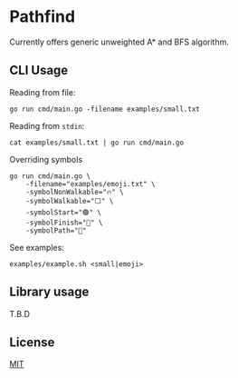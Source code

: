 # Pathfind

Currently offers generic unweighted A\* and BFS algorithm.

## CLI Usage

Reading from file:

```console
go run cmd/main.go -filename examples/small.txt
```

Reading from `stdin`:

```console
cat examples/small.txt | go run cmd/main.go
```

Overriding symbols

```console
go run cmd/main.go \
    -filename="examples/emoji.txt" \
    -symbolNonWalkable="🔥" \
    -symbolWalkable="⬜" \
    -symbolStart="🟢" \
    -symbolFinish="🏁" \
    -symbolPath="🚗"
```

See examples:

```console
examples/example.sh <small|emoji>
```

## Library usage

T.B.D

## License

[MIT](./LICENSE)

